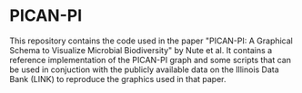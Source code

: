 # PICAN-PI

This repository contains the code used in the paper "PICAN-PI: A Graphical Schema to Visualize Microbial Biodiversity" by Nute et al. It contains a reference implementation of the PICAN-PI graph and some scripts that can be used in conjuction with the publicly available data on the Illinois Data Bank (LINK) to reproduce the graphics used in that paper.



